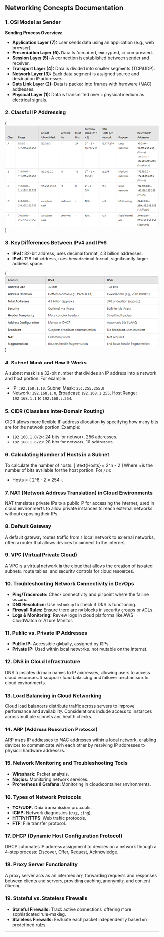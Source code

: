## Networking Concepts Documentation

### 1. OSI Model as Sender

**Sending Process Overview:**
- **Application Layer (7):** User sends data using an application (e.g., web browser).
- **Presentation Layer (6):** Data is formatted, encrypted, or compressed.
- **Session Layer (5):** A connection is established between sender and receiver.
- **Transport Layer (4):** Data is divided into smaller segments (TCP/UDP).
- **Network Layer (3):** Each data segment is assigned source and destination IP addresses.
- **Data Link Layer (2):** Data is packed into frames with hardware (MAC) addresses.
- **Physical Layer (1):** Data is transmitted over a physical medium as electrical signals.

### 2. Classful IP Addressing

(![Summary table for classful IP addressing](<images/Summary table for classful IP addressing.png>))

### 3. Key Differences Between IPv4 and IPv6
- **IPv4:** 32-bit address, uses decimal format, 4.3 billion addresses.
- **IPv6:** 128-bit address, uses hexadecimal format, significantly larger address space.

(![Key Differences Between IPv4 and IPv6](<images/Key Differences Between IPv4 and IPv6.png>))

### 4. Subnet Mask and How It Works
A subnet mask is a 32-bit number that divides an IP address into a network and host portion. For example:
- IP: `192.168.1.10`, Subnet Mask: `255.255.255.0`
- Network: `192.168.1.0`, Broadcast: `192.168.1.255`, Host Range: `192.168.1.1` to `192.168.1.254`.

### 5. CIDR (Classless Inter-Domain Routing)
CIDR allows more flexible IP address allocation by specifying how many bits are for the network portion. Example:
- `192.168.1.0/24`: 24 bits for network, 256 addresses.
- `192.168.1.0/28`: 28 bits for network, 16 addresses.

### 6. Calculating Number of Hosts in a Subnet
To calculate the number of hosts:
\[ \text{Hosts} = 2^n - 2 \]
Where `n` is the number of bits available for the host portion. For `/24`:
- Hosts = \( 2^8 - 2 = 254 \).

### 7. NAT (Network Address Translation) in Cloud Environments
NAT translates private IPs to a public IP for accessing the internet, used in cloud environments to allow private instances to reach external networks without exposing their IPs.

### 8. Default Gateway
A default gateway routes traffic from a local network to external networks, often a router that allows devices to connect to the internet.

### 9. VPC (Virtual Private Cloud)
A VPC is a virtual network in the cloud that allows the creation of isolated subnets, route tables, and security controls for cloud resources.

### 10. Troubleshooting Network Connectivity in DevOps
- **Ping/Traceroute:** Check connectivity and pinpoint where the failure occurs.
- **DNS Resolution:** Use `nslookup` to check if DNS is functioning.
- **Firewall Rules:** Ensure there are no blocks in security groups or ACLs.
- **Logs & Monitoring:** Review logs in cloud platforms like AWS CloudWatch or Azure Monitor.

### 11. Public vs. Private IP Addresses
- **Public IP:** Accessible globally, assigned by ISPs.
- **Private IP:** Used within local networks, not routable on the internet.

### 12. DNS in Cloud Infrastructure
DNS translates domain names to IP addresses, allowing users to access cloud resources. It supports load balancing and failover mechanisms in cloud environments.

### 13. Load Balancing in Cloud Networking
Cloud load balancers distribute traffic across servers to improve performance and availability. Considerations include access to instances across multiple subnets and health checks.

### 14. ARP (Address Resolution Protocol)
ARP maps IP addresses to MAC addresses within a local network, enabling devices to communicate with each other by resolving IP addresses to physical hardware addresses.

### 15. Network Monitoring and Troubleshooting Tools
- **Wireshark:** Packet analysis.
- **Nagios:** Monitoring network services.
- **Prometheus & Grafana:** Monitoring in cloud/container environments.

### 16. Types of Network Protocols
- **TCP/UDP:** Data transmission protocols.
- **ICMP:** Network diagnostics (e.g., `ping`).
- **HTTP/HTTPS:** Web traffic protocols.
- **FTP:** File transfer protocol.

### 17. DHCP (Dynamic Host Configuration Protocol)
DHCP automates IP address assignment to devices on a network through a 4-step process: Discover, Offer, Request, Acknowledge.

### 18. Proxy Server Functionality
A proxy server acts as an intermediary, forwarding requests and responses between clients and servers, providing caching, anonymity, and content filtering.

### 19. Stateful vs. Stateless Firewalls
- **Stateful Firewalls:** Track active connections, offering more sophisticated rule-making.
- **Stateless Firewalls:** Evaluate each packet independently based on predefined rules.

---
